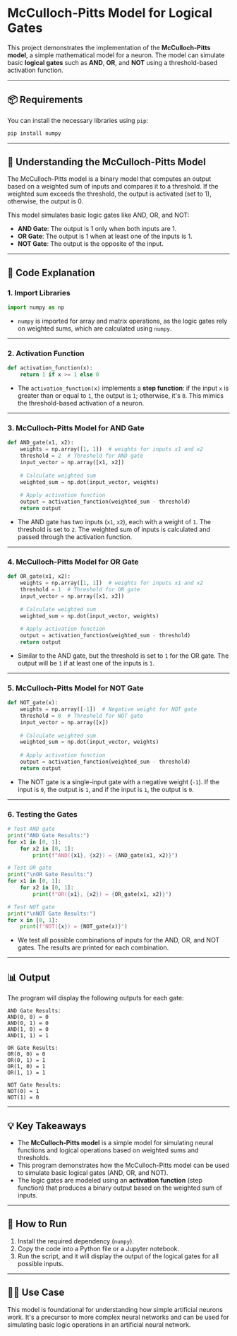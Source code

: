 
# McCulloch-Pitts Model for Logical Gates

This project demonstrates the implementation of the **McCulloch-Pitts model**, a simple mathematical model for a neuron. The model can simulate basic **logical gates** such as **AND**, **OR**, and **NOT** using a threshold-based activation function.

---

## 📦 Requirements

You can install the necessary libraries using `pip`:

```bash
pip install numpy
```

---

## 🧠 Understanding the McCulloch-Pitts Model

The McCulloch-Pitts model is a binary model that computes an output based on a weighted sum of inputs and compares it to a threshold. If the weighted sum exceeds the threshold, the output is activated (set to 1), otherwise, the output is 0.

This model simulates basic logic gates like AND, OR, and NOT:

- **AND Gate**: The output is 1 only when both inputs are 1.
- **OR Gate**: The output is 1 when at least one of the inputs is 1.
- **NOT Gate**: The output is the opposite of the input.

---

## 📁 Code Explanation

### 1. **Import Libraries**

```python
import numpy as np
```

- `numpy` is imported for array and matrix operations, as the logic gates rely on weighted sums, which are calculated using `numpy`.

---

### 2. **Activation Function**

```python
def activation_function(x):
    return 1 if x >= 1 else 0
```

- The `activation_function(x)` implements a **step function**: if the input `x` is greater than or equal to `1`, the output is `1`; otherwise, it's `0`. This mimics the threshold-based activation of a neuron.

---

### 3. **McCulloch-Pitts Model for AND Gate**

```python
def AND_gate(x1, x2):
    weights = np.array([1, 1])  # weights for inputs x1 and x2
    threshold = 2  # Threshold for AND gate
    input_vector = np.array([x1, x2])
    
    # Calculate weighted sum
    weighted_sum = np.dot(input_vector, weights)
    
    # Apply activation function
    output = activation_function(weighted_sum - threshold)
    return output
```

- The AND gate has two inputs (`x1`, `x2`), each with a weight of `1`. The threshold is set to `2`. The weighted sum of inputs is calculated and passed through the activation function.

---

### 4. **McCulloch-Pitts Model for OR Gate**

```python
def OR_gate(x1, x2):
    weights = np.array([1, 1])  # weights for inputs x1 and x2
    threshold = 1  # Threshold for OR gate
    input_vector = np.array([x1, x2])
    
    # Calculate weighted sum
    weighted_sum = np.dot(input_vector, weights)
    
    # Apply activation function
    output = activation_function(weighted_sum - threshold)
    return output
```

- Similar to the AND gate, but the threshold is set to `1` for the OR gate. The output will be `1` if at least one of the inputs is `1`.

---

### 5. **McCulloch-Pitts Model for NOT Gate**

```python
def NOT_gate(x):
    weights = np.array([-1])  # Negative weight for NOT gate
    threshold = 0  # Threshold for NOT gate
    input_vector = np.array([x])
    
    # Calculate weighted sum
    weighted_sum = np.dot(input_vector, weights)
    
    # Apply activation function
    output = activation_function(weighted_sum - threshold)
    return output
```

- The NOT gate is a single-input gate with a negative weight (`-1`). If the input is `0`, the output is `1`, and if the input is `1`, the output is `0`.

---

### 6. **Testing the Gates**

```python
# Test AND gate
print("AND Gate Results:")
for x1 in [0, 1]:
    for x2 in [0, 1]:
        print(f"AND({x1}, {x2}) = {AND_gate(x1, x2)}")

# Test OR gate
print("\nOR Gate Results:")
for x1 in [0, 1]:
    for x2 in [0, 1]:
        print(f"OR({x1}, {x2}) = {OR_gate(x1, x2)}")

# Test NOT gate
print("\nNOT Gate Results:")
for x in [0, 1]:
    print(f"NOT({x}) = {NOT_gate(x)}")
```

- We test all possible combinations of inputs for the AND, OR, and NOT gates. The results are printed for each combination.

---

## 📊 Output

The program will display the following outputs for each gate:

```text
AND Gate Results:
AND(0, 0) = 0
AND(0, 1) = 0
AND(1, 0) = 0
AND(1, 1) = 1

OR Gate Results:
OR(0, 0) = 0
OR(0, 1) = 1
OR(1, 0) = 1
OR(1, 1) = 1

NOT Gate Results:
NOT(0) = 1
NOT(1) = 0
```

---

## 💡 Key Takeaways

- The **McCulloch-Pitts model** is a simple model for simulating neural functions and logical operations based on weighted sums and thresholds.
- This program demonstrates how the McCulloch-Pitts model can be used to simulate basic logical gates (AND, OR, and NOT).
- The logic gates are modeled using an **activation function** (step function) that produces a binary output based on the weighted sum of inputs.

---

## 🚀 How to Run

1. Install the required dependency (`numpy`).
2. Copy the code into a Python file or a Jupyter notebook.
3. Run the script, and it will display the output of the logical gates for all possible inputs.

---

## 👨‍💻 Use Case

This model is foundational for understanding how simple artificial neurons work. It's a precursor to more complex neural networks and can be used for simulating basic logic operations in an artificial neural network.
